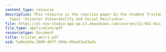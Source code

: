 ```yaml
---
content_type: resource
description: This resource is the reaction paper by the student Tristan Weir on the
  topic 'Disaster Vulnerability and Social Resilience'.
file: https://ol-ocw-studio-app-qa.s3.amazonaws.com/courses/11-941-disaster-vulnerability-and-resilience-spring-2005/5a8ea54a2689407f594ed9ea33a43a2a_tristan_weir1.pdf
file_type: application/pdf
resourcetype: Document
title: tristan_weir1.pdf
uid: 5a8ea54a-2689-407f-594e-d9ea33a43a2a
---
```

